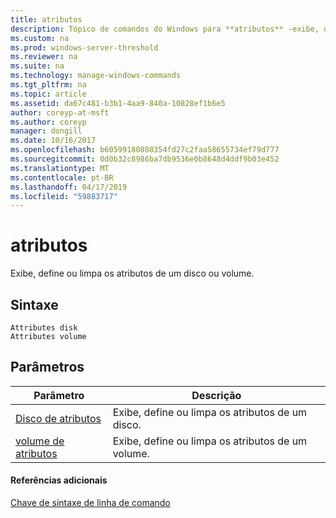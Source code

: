 ```yaml
---
title: atributos
description: Tópico de comandos do Windows para **atributos** -exibe, define ou limpa os atributos de um disco ou volume.
ms.custom: na
ms.prod: windows-server-threshold
ms.reviewer: na
ms.suite: na
ms.technology: manage-windows-commands
ms.tgt_pltfrm: na
ms.topic: article
ms.assetid: da67c481-b3b1-4aa9-840a-10828ef1b6e5
author: coreyp-at-msft
ms.author: coreyp
manager: dongill
ms.date: 10/16/2017
ms.openlocfilehash: b60599180808354fd27c2faa58655734ef79d777
ms.sourcegitcommit: 0d0b32c8986ba7db9536e0b8648d4ddf9b03e452
ms.translationtype: MT
ms.contentlocale: pt-BR
ms.lasthandoff: 04/17/2019
ms.locfileid: "59883717"
---
```

# <a name="attributes"></a>atributos



Exibe, define ou limpa os atributos de um disco ou volume.

## <a name="syntax"></a>Sintaxe

```
Attributes disk
Attributes volume
```

## <a name="parameters"></a>Parâmetros

|Parâmetro|Descrição|
|---------|-----------|
|[Disco de atributos](attributes-disk.md)|Exibe, define ou limpa os atributos de um disco.|
|[volume de atributos](attributes-volume.md)|Exibe, define ou limpa os atributos de um volume.|

#### <a name="additional-references"></a>Referências adicionais

[Chave de sintaxe de linha de comando](command-line-syntax-key.md)

